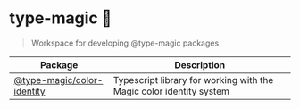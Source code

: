 # type-magic 🧙

> Workspace for developing @type-magic packages

| Package                                                         | Description                                                         |
|-----------------------------------------------------------------|---------------------------------------------------------------------|
| [@type-magic/color-identity](packages/color-identity/README.md) | Typescript library for working with the Magic color identity system |

